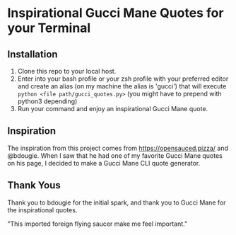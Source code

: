 # Inspirational Gucci Mane Quotes for your Terminal

## Installation
1. Clone this repo to your local host.
2. Enter into your bash profile or your zsh profile with your preferred editor and create an alias (on my machine the alias is 'gucci') that will execute `python <file path/gucci_quotes.py>` (you might have to prepend with python3 depending)  
3. Run your command and enjoy an inspirational Gucci Mane quote.

## Inspiration
The inspiration from this project comes from https://opensauced.pizza/ and @bdougie. When I saw that he had one of my favorite Gucci Mane quotes on his page, I decided to make a Gucci Mane CLI quote generator.

## Thank Yous
Thank you to bdougie for the initial spark, and thank you to Gucci Mane for the inspirational quotes.

"This imported foreign flying saucer make me feel important."
